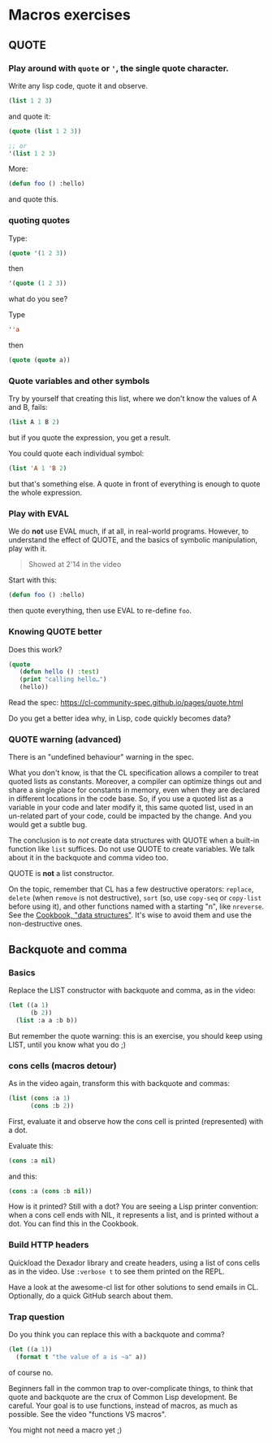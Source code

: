 # Macros exercises

## QUOTE

### Play around with `quote` or `'`, the single quote character.

Write any lisp code, quote it and observe.

```lisp
(list 1 2 3)
```
and quote it:

```lisp
(quote (list 1 2 3))

;; or
'(list 1 2 3)
```

More:

```lisp
(defun foo () :hello)
```

and quote this.


### quoting quotes

Type:

~~~lisp
(quote '(1 2 3))
~~~

then

~~~lisp
'(quote (1 2 3))
~~~

what do you see?

Type

~~~lisp
''a
~~~

then

~~~lisp
(quote (quote a))
~~~


### Quote variables and other symbols

Try by yourself that creating this list, where we don't know the values of A and B, fails:

```lisp
(list A 1 B 2)
```

but if you quote the expression, you get a result.

You could quote each individual symbol:

```lisp
(list 'A 1 'B 2)
```

but that's something else. A quote in front of everything is enough to quote the whole expression.


### Play with EVAL

We do **not** use EVAL much, if at all, in real-world programs. However, to understand the effect of QUOTE, and the basics of symbolic manipulation, play with it.

> Showed at 2'14 in the video

Start with this:

```lisp
(defun foo () :hello)
```

then quote everything, then use EVAL to re-define `foo`.


### Knowing QUOTE better

Does this work?

```lisp
(quote
   (defun hello () :test)
   (print "calling hello…")
   (hello))
```

Read the spec: https://cl-community-spec.github.io/pages/quote.html

Do you get a better idea why, in Lisp, code quickly becomes data?

### QUOTE warning (advanced)

There is an "undefined behaviour" warning in the spec.

What you don't know, is that the CL specification allows a compiler to
treat quoted lists as constants. Moreover, a compiler can optimize
things out and share a single place for constants in memory, even when
they are declared in different locations in the code base. So, if you
use a quoted list as a variable in your code and later modify it, this
same quoted list, used in an un-related part of your code, could be
impacted by the change. And you would get a subtle bug.

The conclusion is to *not* create data structures with QUOTE when a
built-in function like `list` suffices. Do not use QUOTE to create
variables. We talk about it in the backquote and comma video too.

QUOTE is **not** a list constructor.

On the topic, remember that CL has a few destructive operators:
`replace`, `delete` (when `remove` is not destructive), `sort` (so,
use `copy-seq` or `copy-list` before using it), and other functions
named with a starting "n", like `nreverse`. See the [Cookbook, "data
structures"](https://lispcookbook.github.io/cl-cookbook/data-structures.html). It's
wise to avoid them and use the non-destructive ones.

## Backquote and comma

### Basics

Replace the LIST constructor with backquote and comma, as in the video:

~~~lisp
(let ((a 1)
      (b 2))
  (list :a a :b b))
~~~

But remember the quote warning: this is an exercise, you should keep
using LIST, until you know what you do ;)

### cons cells (macros detour)

As in the video again, transform this with backquote and commas:

~~~lisp
(list (cons :a 1)
      (cons :b 2))
~~~

First, evaluate it and observe how the cons cell is printed
(represented) with a dot.

Evaluate this:

~~~lisp
(cons :a nil)
~~~

and this:

~~~lisp
(cons :a (cons :b nil))
~~~

How is it printed? Still with a dot? You are seeing a Lisp printer
convention: when a cons cell ends with NIL, it represents a list, and
is printed without a dot. You can find this in the Cookbook.

### Build HTTP headers

Quickload the Dexador library and create headers, using a list of cons
cells as in the video. Use `:verbose t` to see them printed on the
REPL.

Have a look at the awesome-cl list for other solutions to send emails
in CL. Optionally, do a quick GitHub search about them.

### Trap question

Do you think you can replace this with a backquote and comma?

~~~lisp
(let ((a 1))
  (format t "the value of a is ~a" a))
~~~

of course no.

Beginners fall in the common trap to over-complicate things, to think
that quote and backquote are the crux of Common Lisp development. Be
careful. Your goal is to use functions, instead of macros, as much as
possible. See the video "functions VS macros".

You might not need a macro yet ;)
